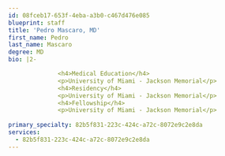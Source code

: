 ```yaml
---
id: 08fceb17-653f-4eba-a3b0-c467d476e085
blueprint: staff
title: 'Pedro Mascaro, MD'
first_name: Pedro
last_name: Mascaro
degree: MD
bio: |2-

              <h4>Medical Education</h4>
              <p>University of Miami - Jackson Memorial</p>
              <h4>Residency</h4>
              <p>University of Miami - Jackson Memorial</p>
              <h4>Fellowship</h4>
              <p>University of Miami - Jackson Memorial</p>
          
primary_specialty: 82b5f831-223c-424c-a72c-8072e9c2e8da
services:
  - 82b5f831-223c-424c-a72c-8072e9c2e8da
---
```

